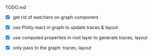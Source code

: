 TODO.md

- [X] get rid of watchers on graph component
- [X] use Plotly.react in graph to update traces & layout
- [X] use computed properties in root layer to generate traces, layout
- [X] only pass to the graph: traces, layout

